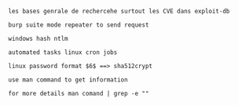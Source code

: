 
	les bases genrale de rechercehe surtout les CVE dans exploit-db 

	burp suite mode repeater to send request 

	windows hash ntlm

	automated tasks linux cron jobs

	linux password format $6$ ==> sha512crypt

	use man command to get information 

	for more details man comand | grep -e ""